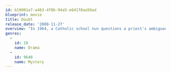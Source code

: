 ```yaml
---
id: b19001a7-a463-4f8b-94a5-e641f0aa56ad
blueprint: movie
title: Doubt
release_date: '2008-11-27'
overview: "In 1964, a Catholic school nun questions a priest's ambiguous relationship with a troubled young student, suspecting him of abuse. He denies the charges, and much of the film's quick-fire dialogue tackles themes of religion, morality, and authority."
genres:
  -
    id: 18
    name: Drama
  -
    id: 9648
    name: Mystery
---
```

